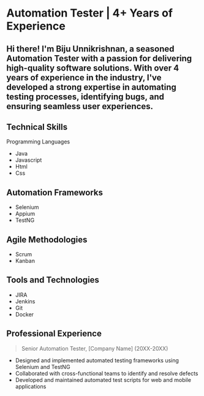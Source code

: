 # Automation Tester | 4+ Years of Experience
## Hi there! I'm Biju Unnikrishnan, a seasoned Automation Tester with a passion for delivering high-quality software solutions. With over 4 years of experience in the industry, I've developed a strong expertise in automating testing processes, identifying bugs, and ensuring seamless user experiences.



## Technical Skills
Programming Languages
- Java
- Javascript
- Html
- Css



## Automation Frameworks

- Selenium
- Appium
- TestNG


## Agile Methodologies
- Scrum
- Kanban

## Tools and Technologies
- JIRA
- Jenkins
- Git
- Docker

## Professional Experience

> Senior Automation Tester, [Company Name] (20XX-20XX)
- Designed and implemented automated testing frameworks using Selenium and TestNG
- Collaborated with cross-functional teams to identify and resolve defects
- Developed and maintained automated test scripts for web and mobile applications

